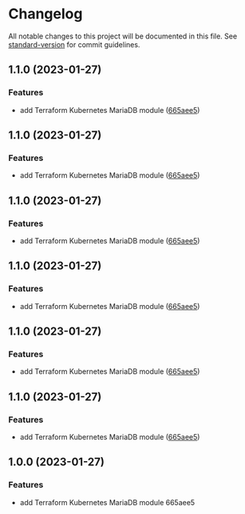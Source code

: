 # Changelog

All notable changes to this project will be documented in this file. See [standard-version](https://github.com/conventional-changelog/standard-version) for commit guidelines.

## 1.1.0 (2023-01-27)


### Features

* add Terraform Kubernetes MariaDB module ([665aee5](https://gitea.ravianand.me/Dan6erbond/terraform-kubernetes-mariadb/commit/665aee5895da1f6e6238fac495f9e636a4d7d4cb))

## 1.1.0 (2023-01-27)


### Features

* add Terraform Kubernetes MariaDB module ([665aee5](https://gitea.ravianand.me/Dan6erbond/terraform-kubernetes-mariadb/commit/665aee5895da1f6e6238fac495f9e636a4d7d4cb))

## 1.1.0 (2023-01-27)


### Features

* add Terraform Kubernetes MariaDB module ([665aee5](https://gitea.ravianand.me/Dan6erbond/terraform-kubernetes-mariadb/commit/665aee5895da1f6e6238fac495f9e636a4d7d4cb))

## 1.1.0 (2023-01-27)


### Features

* add Terraform Kubernetes MariaDB module ([665aee5](https://gitea.ravianand.me/Dan6erbond/terraform-kubernetes-mariadb/commit/665aee5895da1f6e6238fac495f9e636a4d7d4cb))

## 1.1.0 (2023-01-27)


### Features

* add Terraform Kubernetes MariaDB module ([665aee5](https://gitea.ravianand.me/Dan6erbond/terraform-kubernetes-mariadb/commit/665aee5895da1f6e6238fac495f9e636a4d7d4cb))

## 1.1.0 (2023-01-27)


### Features

* add Terraform Kubernetes MariaDB module ([665aee5](https://gitea.ravianand.me/Dan6erbond/terraform-kubernetes-mariadb/commit/665aee5895da1f6e6238fac495f9e636a4d7d4cb))

## 1.0.0 (2023-01-27)


### Features

* add Terraform Kubernetes MariaDB module 665aee5
